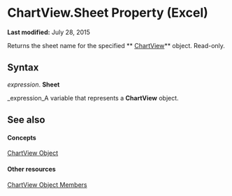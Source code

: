 
# ChartView.Sheet Property (Excel)

 **Last modified:** July 28, 2015

Returns the sheet name for the specified  ** [ChartView](2e59e8c1-f1cd-1589-ae36-22d6c5dccbf6.md)** object. Read-only.

## Syntax

 _expression_. **Sheet**

 _expression_A variable that represents a  **ChartView** object.


## See also


#### Concepts


 [ChartView Object](2e59e8c1-f1cd-1589-ae36-22d6c5dccbf6.md)
#### Other resources


 [ChartView Object Members](d9758fe2-fc44-8f29-5c19-1068929164ed.md)
